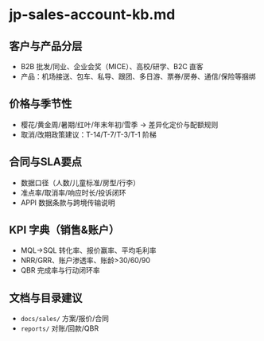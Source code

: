 # jp-sales-account-kb.md

## 客户与产品分层

- B2B 批发/同业、企业会奖（MICE）、高校/研学、B2C 直客
- 产品：机场接送、包车、私导、跟团、多日游、票券/房券、通信/保险等捆绑

## 价格与季节性

- 樱花/黄金周/暑期/红叶/年末年初/雪季 → 差异化定价与配额规则
- 取消/改期政策建议：T-14/T-7/T-3/T-1 阶梯

## 合同与SLA要点

- 数据口径（人数/儿童标准/房型/行李）
- 准点率/取消率/响应时长/投诉闭环
- APPI 数据条款与跨境传输说明

## KPI 字典（销售&账户）

- MQL→SQL 转化率、报价赢率、平均毛利率
- NRR/GRR、账户渗透率、账龄>30/60/90
- QBR 完成率与行动闭环率

## 文档与目录建议

- `docs/sales/` 方案/报价/合同
- `reports/` 对账/回款/QBR
